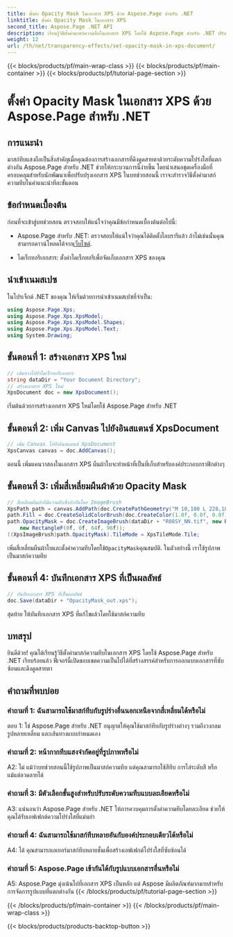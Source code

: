 ```yaml
---
title: ตั้งค่า Opacity Mask ในเอกสาร XPS ด้วย Aspose.Page สำหรับ .NET
linktitle: ตั้งค่า Opacity Mask ในเอกสาร XPS
second_title: Aspose.Page .NET API
description: เรียนรู้วิธีตั้งค่ามาสก์ความทึบในเอกสาร XPS โดยใช้ Aspose.Page สำหรับ .NET ปรับปรุงความสวยงามของเอกสารได้อย่างง่ายดาย
weight: 12
url: /th/net/transparency-effects/set-opacity-mask-in-xps-document/
---
```


{{< blocks/products/pf/main-wrap-class >}}
{{< blocks/products/pf/main-container >}}
{{< blocks/products/pf/tutorial-page-section >}}

# ตั้งค่า Opacity Mask ในเอกสาร XPS ด้วย Aspose.Page สำหรับ .NET

## การแนะนำ

มาสก์ทึบแสงถือเป็นสิ่งสำคัญเมื่อคุณต้องการสร้างเอกสารที่ดึงดูดสายตาด้วยระดับความโปร่งใสที่แตกต่างกัน Aspose.Page สำหรับ .NET ช่วยให้กระบวนการนี้ง่ายขึ้น โดยนำเสนอชุดเครื่องมือที่ครอบคลุมสำหรับนักพัฒนาเพื่อปรับปรุงเอกสาร XPS ในบทช่วยสอนนี้ เราจะสำรวจวิธีตั้งค่ามาสก์ความทึบในคำแนะนำทีละขั้นตอน

## ข้อกำหนดเบื้องต้น

ก่อนที่จะเข้าสู่บทช่วยสอน ตรวจสอบให้แน่ใจว่าคุณมีข้อกำหนดเบื้องต้นต่อไปนี้:

-  Aspose.Page สำหรับ .NET: ตรวจสอบให้แน่ใจว่าคุณได้ติดตั้งไลบรารีแล้ว ถ้าไม่เช่นนั้นคุณสามารถดาวน์โหลดได้จาก[เว็บไซต์](https://releases.aspose.com/page/net/).

- ไดเร็กทอรีเอกสาร: ตั้งค่าไดเร็กทอรีเพื่อจัดเก็บเอกสาร XPS ของคุณ

## นำเข้าเนมสเปซ

ในโปรเจ็กต์ .NET ของคุณ ให้เริ่มด้วยการนำเข้าเนมสเปซที่จำเป็น:

```csharp
using Aspose.Page.Xps;
using Aspose.Page.Xps.XpsModel;
using Aspose.Page.Xps.XpsModel.Shapes;
using Aspose.Page.Xps.XpsModel.Text;
using System.Drawing;
```

## ขั้นตอนที่ 1: สร้างเอกสาร XPS ใหม่

```csharp
// เส้นทางไปยังไดเร็กทอรีเอกสาร
string dataDir = "Your Document Directory";
// สร้างเอกสาร XPS ใหม่
XpsDocument doc = new XpsDocument();
```

เริ่มต้นด้วยการสร้างเอกสาร XPS ใหม่โดยใช้ Aspose.Page สำหรับ .NET

## ขั้นตอนที่ 2: เพิ่ม Canvas ไปยังอินสแตนซ์ XpsDocument

```csharp
// เพิ่ม Canvas ไปยังอินสแตนซ์ XpsDocument
XpsCanvas canvas = doc.AddCanvas();
```

ตอนนี้ เพิ่มแคนวาสลงในเอกสาร XPS ผืนผ้าใบจะทำหน้าที่เป็นที่เก็บสำหรับองค์ประกอบกราฟิกต่างๆ

## ขั้นตอนที่ 3: เพิ่มสี่เหลี่ยมผืนผ้าด้วย Opacity Mask

```csharp
// สี่เหลี่ยมผืนผ้าที่มีความทึบซึ่งปกปิดโดย ImageBrush
XpsPath path = canvas.AddPath(doc.CreatePathGeometry("M 10,180 L 228,180 228,285 10,285"));
path.Fill = doc.CreateSolidColorBrush(doc.CreateColor(1.0f, 0.0f, 0.0f));
path.OpacityMask = doc.CreateImageBrush(dataDir + "R08SY_NN.tif", new RectangleF(0f, 0f, 128f, 192f),
    new RectangleF(0f, 0f, 64f, 96f));
((XpsImageBrush)path.OpacityMask).TileMode = XpsTileMode.Tile;
```

 เพิ่มสี่เหลี่ยมผืนผ้าใบและตั้งค่าความทึบโดยใช้`OpacityMask`คุณสมบัติ. ในตัวอย่างนี้ เราใช้รูปภาพเป็นมาสก์ความทึบ

## ขั้นตอนที่ 4: บันทึกเอกสาร XPS ที่เป็นผลลัพธ์

```csharp
// บันทึกเอกสาร XPS ที่เป็นผลลัพธ์
doc.Save(dataDir + "OpacityMask_out.xps");
```

สุดท้าย ให้บันทึกเอกสาร XPS ที่แก้ไขแล้วโดยใช้มาสก์ความทึบ

## บทสรุป

ยินดีด้วย! คุณได้เรียนรู้วิธีตั้งค่ามาสก์ความทึบในเอกสาร XPS โดยใช้ Aspose.Page สำหรับ .NET เรียบร้อยแล้ว ฟีเจอร์นี้เปิดขอบเขตความเป็นไปได้ที่สร้างสรรค์สำหรับการออกแบบเอกสารที่ซับซ้อนและดึงดูดสายตา

## คำถามที่พบบ่อย

### คำถามที่ 1: ฉันสามารถใช้มาสก์ทึบกับรูปร่างอื่นนอกเหนือจากสี่เหลี่ยมได้หรือไม่

ตอบ 1: ใช่ Aspose.Page สำหรับ .NET อนุญาตให้คุณใช้มาสก์ทึบกับรูปร่างต่างๆ รวมถึงวงกลม รูปหลายเหลี่ยม และเส้นทางแบบกำหนดเอง

### คำถามที่ 2: หน้ากากทึบแสงจำกัดอยู่ที่รูปภาพหรือไม่

A2: ไม่ แม้ว่าบทช่วยสอนนี้ใช้รูปภาพเป็นมาสก์ความทึบ แต่คุณสามารถใช้สีทึบ การไล่ระดับสี หรือแม้แต่ลวดลายได้

### คำถามที่ 3: มีตัวเลือกขั้นสูงสำหรับปรับระดับความทึบแบบละเอียดหรือไม่

A3: แน่นอนว่า Aspose.Page สำหรับ .NET ให้การควบคุมการตั้งค่าความทึบโดยละเอียด ช่วยให้คุณได้รับเอฟเฟกต์ความโปร่งใสที่แม่นยำ

### คำถามที่ 4: ฉันสามารถใช้มาสก์ทึบหลายอันกับองค์ประกอบเดียวได้หรือไม่

A4: ได้ คุณสามารถเลเยอร์มาสก์ทึบหลายชั้นเพื่อสร้างเอฟเฟกต์โปร่งใสที่ซับซ้อนได้

### คำถามที่ 5: Aspose.Page เข้ากันได้กับรูปแบบเอกสารอื่นหรือไม่

A5: Aspose.Page มุ่งเน้นไปที่เอกสาร XPS เป็นหลัก แต่ Aspose มีผลิตภัณฑ์มากมายสำหรับการจัดการรูปแบบที่แตกต่างกัน
{{< /blocks/products/pf/tutorial-page-section >}}

{{< /blocks/products/pf/main-container >}}
{{< /blocks/products/pf/main-wrap-class >}}

{{< blocks/products/products-backtop-button >}}
